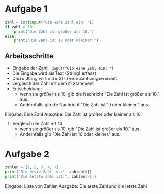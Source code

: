 # Aufgabe 1
<!-- Eingabe: Liste von Zahlen
Ausgabe: Größte Zahl
1. Setze größte Zahl auf ersten Wert der Liste
2. Für jeden weiteren Wert in der Liste:
- Wenn Wert größer als größte Zahl:
- Setze größte Zahl auf diesen Wert
3. Gib größte Zahl aus -->

```python
zahl = int(input("Gib eine Zahl ein: "))
if zahl > 10:
    print("Die Zahl ist größer als 10.")
else:
    print("Die Zahl ist 10 oder kleiner.") 
```
## Arbeitsschritte
* Eingabe der Zahl: ``` input("Gib eine Zahl ein: ")```
* Die Eingabe wird als Text (String) erfasst
* Diese String wirt mit int() in eine Zahl umgewandelt
* vergleich der Zahl mit dem if-Statement 
* Entscheidung:
    - wenn sie größer als 10, gib die Nachricht "Die Zahl ist größer als 10." aus.
    - Andernfalls gib die Nachricht "Die Zahl ist 10 oder kleiner." aus.


Eingabe: Eine Zahl
Ausgabe: Die Zahl ist größer oder kleiner als 10

1. Vergleich die Zahl mit 10
    - wenn sie größer als 10, gib "Die Zahl ist größer als 10." aus.
    - Andernfalls gib "Die Zahl ist 10 oder kleiner." aus.

# Aufgabe 2

```python
zahlen = [1, 2, 3, 4, 5]
print("Die erste Zahl ist:", zahlen[0])
print("Die letzte Zahl ist:", zahlen[-1])
```
Eingabe: Liste von Zahlen
Ausgabe: Die erste Zahl und die letzte Zahl